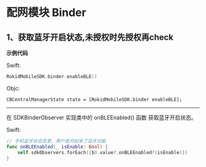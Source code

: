 # 配网模块 Binder

## 1、获取蓝牙开启状态,未授权时先授权再check

**示例代码**

Swift:

```swift
RokidMobileSDK.binder.enableBLE()
```

Objc:

```objc
CBCentralManagerState state = [RokidMobileSDK.binder enableBLE];
```

---

在 SDKBinderObserver 实现类中的 onBLEEnabled() 函数 获取蓝牙开启状态。

Swift:

```swift
// 手机蓝牙状态变更，用户是开起来了蓝牙功能
func onBLEEnabled(_ isEnable: Bool) {
    self.sdkObservers.forEach({$0.value?.onBLEEnabled?(isEnable)})
}
```



